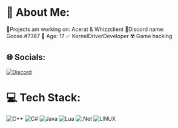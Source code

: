 # 💫 About Me:
🌙Projects am working on: Acerat & Whizzclient
🌙Discord name: Goose.#7387
📝 Age: 17
✅ KernelDriverDeveloper
☢️ Game hacking 


## 🌐 Socials:
[![Discord](https://img.shields.io/badge/Discord-%237289DA.svg?logo=discord&logoColor=white)](https://discord.gg/Goose.#7387) 

# 💻 Tech Stack:
![C++](https://img.shields.io/badge/c++-%2300599C.svg?style=for-the-badge&logo=c%2B%2B&logoColor=white) ![C#](https://img.shields.io/badge/c%23-%23239120.svg?style=for-the-badge&logo=c-sharp&logoColor=white) ![Java](https://img.shields.io/badge/java-%23ED8B00.svg?style=for-the-badge&logo=java&logoColor=white) ![Lua](https://img.shields.io/badge/lua-%232C2D72.svg?style=for-the-badge&logo=lua&logoColor=white) ![.Net](https://img.shields.io/badge/.NET-5C2D91?style=for-the-badge&logo=.net&logoColor=white) ![LINUX](https://img.shields.io/badge/Linux-FCC624?style=for-the-badge&logo=linux&logoColor=black)


